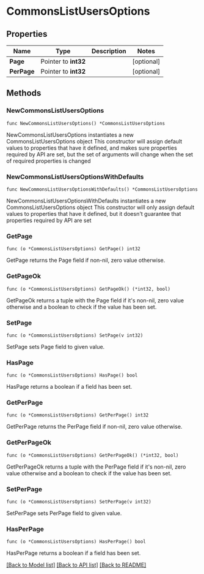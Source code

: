 # CommonsListUsersOptions

## Properties

Name | Type | Description | Notes
------------ | ------------- | ------------- | -------------
**Page** | Pointer to **int32** |  | [optional] 
**PerPage** | Pointer to **int32** |  | [optional] 

## Methods

### NewCommonsListUsersOptions

`func NewCommonsListUsersOptions() *CommonsListUsersOptions`

NewCommonsListUsersOptions instantiates a new CommonsListUsersOptions object
This constructor will assign default values to properties that have it defined,
and makes sure properties required by API are set, but the set of arguments
will change when the set of required properties is changed

### NewCommonsListUsersOptionsWithDefaults

`func NewCommonsListUsersOptionsWithDefaults() *CommonsListUsersOptions`

NewCommonsListUsersOptionsWithDefaults instantiates a new CommonsListUsersOptions object
This constructor will only assign default values to properties that have it defined,
but it doesn't guarantee that properties required by API are set

### GetPage

`func (o *CommonsListUsersOptions) GetPage() int32`

GetPage returns the Page field if non-nil, zero value otherwise.

### GetPageOk

`func (o *CommonsListUsersOptions) GetPageOk() (*int32, bool)`

GetPageOk returns a tuple with the Page field if it's non-nil, zero value otherwise
and a boolean to check if the value has been set.

### SetPage

`func (o *CommonsListUsersOptions) SetPage(v int32)`

SetPage sets Page field to given value.

### HasPage

`func (o *CommonsListUsersOptions) HasPage() bool`

HasPage returns a boolean if a field has been set.

### GetPerPage

`func (o *CommonsListUsersOptions) GetPerPage() int32`

GetPerPage returns the PerPage field if non-nil, zero value otherwise.

### GetPerPageOk

`func (o *CommonsListUsersOptions) GetPerPageOk() (*int32, bool)`

GetPerPageOk returns a tuple with the PerPage field if it's non-nil, zero value otherwise
and a boolean to check if the value has been set.

### SetPerPage

`func (o *CommonsListUsersOptions) SetPerPage(v int32)`

SetPerPage sets PerPage field to given value.

### HasPerPage

`func (o *CommonsListUsersOptions) HasPerPage() bool`

HasPerPage returns a boolean if a field has been set.


[[Back to Model list]](../README.md#documentation-for-models) [[Back to API list]](../README.md#documentation-for-api-endpoints) [[Back to README]](../README.md)


